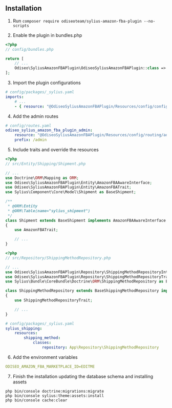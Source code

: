 ## Installation

1. Run `composer require odiseoteam/sylius-amazon-fba-plugin --no-scripts`

2. Enable the plugin in bundles.php

```php
<?php
// config/bundles.php

return [
    // ...
    Odiseo\SyliusAmazonFBAPlugin\OdiseoSyliusAmazonFBAPlugin::class => ['all' => true],
];
```

3. Import the plugin configurations

```yml
# config/packages/_sylius.yaml
imports:
    # ...
    - { resource: "@OdiseoSyliusAmazonFBAPlugin/Resources/config/config.yaml" }
```

4. Add the admin routes

```yml
# config/routes.yaml
odiseo_sylius_amazon_fba_plugin_admin:
    resource: "@OdiseoSyliusAmazonFBAPlugin/Resources/config/routing/admin.yaml"
    prefix: /admin
```

5. Include traits and override the resources

```php
<?php
// src/Entity/Shipping/Shipment.php

// ...
use Doctrine\ORM\Mapping as ORM;
use Odiseo\SyliusAmazonFBAPlugin\Entity\AmazonFBAAwareInterface;
use Odiseo\SyliusAmazonFBAPlugin\Entity\AmazonFBATrait;
use Sylius\Component\Core\Model\Shipment as BaseShipment;

/**
 * @ORM\Entity
 * @ORM\Table(name="sylius_shipment")
 */
class Shipment extends BaseShipment implements AmazonFBAAwareInterface
{
    use AmazonFBATrait;

    // ...
}
```

```php
<?php
// src/Repository/ShippingMethodRepository.php

// ...
use Odiseo\SyliusAmazonFBAPlugin\Repository\ShippingMethodRepositoryInterface;
use Odiseo\SyliusAmazonFBAPlugin\Repository\ShippingMethodRepositoryTrait;
use Sylius\Bundle\CoreBundle\Doctrine\ORM\ShippingMethodRepository as BaseShippingMethodRepository;

class ShippingMethodRepository extends BaseShippingMethodRepository implements ShippingMethodRepositoryInterface
{
    use ShippingMethodRepositoryTrait;

    // ...
}
```

```yml
# config/packages/_sylius.yaml
sylius_shipping:
    resources:
        shipping_method:
            classes:
                repository: App\Repository\ShippingMethodRepository
```

6. Add the environment variables

```yml
ODISEO_AMAZON_FBA_MARKETPLACE_ID=EDITME
```

7. Finish the installation updating the database schema and installing assets

```
php bin/console doctrine:migrations:migrate
php bin/console sylius:theme:assets:install
php bin/console cache:clear
```
